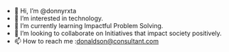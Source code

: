 - 👋 Hi, I’m @donnyrxta
- 👀 I’m interested in technology.
- 🌱 I’m currently learning Impactful Problem Solving.
- 💞️ I’m looking to collaborate on Initiatives that impact society positively.
- 📫 How to reach me :donaldson@consultant.com

<!---
donnyrxta/donnyrxta is a ✨ special ✨ repository because its `README.md` (this file) appears on your GitHub profile.
You can click the Preview link to take a look at your changes.
--->
